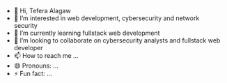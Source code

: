 - 👋 Hi, Tefera Alagaw
- 👀 I’m interested in web development, cybersecurity and network security
- 🌱 I’m currently learning fullstack web development
- 💞️ I’m looking to collaborate on cybersecurity analysts and fullstack web developer
- 📫 How to reach me ...
- 😄 Pronouns: ...
- ⚡ Fun fact: ...

<!---
Tefe-Ala/Tefe-Ala is a ✨ special ✨ repository because its `README.md` (this file) appears on your GitHub profile.
You can click the Preview link to take a look at your changes.
--->
